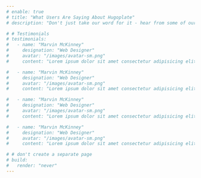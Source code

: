 ```yaml
---
# enable: true
# title: "What Users Are Saying About Hugoplate"
# description: "Don't just take our word for it - hear from some of our satisfied users!  Check out some of our testimonials below to see what others are saying about Hugoplate."

# # Testimonials
# testimonials:
#   - name: "Marvin McKinney"
#     designation: "Web Designer"
#     avatar: "/images/avatar-sm.png"
#     content: "Lorem ipsum dolor sit amet consectetur adipisicing elit. Qui iusto illo molestias, assumenda expedita commodi inventore non itaque molestiae voluptatum dolore, facilis sapiente, repellat veniam."

#   - name: "Marvin McKinney"
#     designation: "Web Designer"
#     avatar: "/images/avatar-sm.png"
#     content: "Lorem ipsum dolor sit amet consectetur adipisicing elit. Qui iusto illo molestias, assumenda expedita commodi inventore non itaque molestiae voluptatum dolore, facilis sapiente, repellat veniam."

#   - name: "Marvin McKinney"
#     designation: "Web Designer"
#     avatar: "/images/avatar-sm.png"
#     content: "Lorem ipsum dolor sit amet consectetur adipisicing elit. Qui iusto illo molestias, assumenda expedita commodi inventore non itaque molestiae voluptatum dolore, facilis sapiente, repellat veniam."

#   - name: "Marvin McKinney"
#     designation: "Web Designer"
#     avatar: "/images/avatar-sm.png"
#     content: "Lorem ipsum dolor sit amet consectetur adipisicing elit. Qui iusto illo molestias, assumenda expedita commodi inventore non itaque molestiae voluptatum dolore, facilis sapiente, repellat veniam."

# # don't create a separate page
# build:
#   render: "never"
---
```

